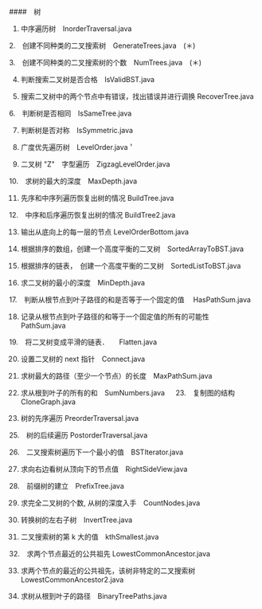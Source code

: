 ####　树

1. 中序遍历树　InorderTraversal.java

2.　创建不同种类的二叉搜索树　GenerateTrees.java　(＊)

3.　创建不同种类的二叉搜索树的个数　NumTrees.java　(＊)

4. 判断搜索二叉树是否合格　IsValidBST.java

5. 搜索二叉树中的两个节点中有错误，找出错误并进行调换 RecoverTree.java

6.　判断树是否相同　IsSameTree.java

7. 判断树是否对称　IsSymmetric.java 

8. 广度优先遍历树　LevelOrder.java＇

9. 二叉树 "Z"　字型遍历　ZigzagLevelOrder.java

10.　求树的最大的深度　MaxDepth.java

11. 先序和中序列遍历恢复出树的情况 BuildTree.java

12.　中序和后序遍历恢复出树的情况 BuildTree2.java

13. 输出从底向上的每一层的节点 LevelOrderBottom.java

14. 根据排序的数组，创建一个高度平衡的二叉树　SortedArrayToBST.java

15. 根据排序的链表，　创建一个高度平衡的二叉树　SortedListToBST.java

16. 求二叉树的最小的深度　MinDepth.java

17.　判断从根节点到叶子路径的和是否等于一个固定的值　 HasPathSum.java

18. 记录从根节点到叶子路径的和等于一个固定值的所有的可能性　PathSum.java

19.　将二叉树变成平滑的链表．　　Flatten.java

20. 设置二叉树的 next 指针　Connect.java

21. 求树最大的路径（至少一个节点）的长度　MaxPathSum.java　

22. 求从根到叶子的所有的和　SumNumbers.java
　
23.　复制图的结构 CloneGraph.java

24. 树的先序遍历 PreorderTraversal.java

25.　树的后续遍历 PostorderTraversal.java

26.　二叉搜索树遍历下一个最小的值　BSTIterator.java

27. 求向右边看树从顶向下的节点值　RightSideView.java

28.　前缀树的建立　PrefixTree.java 

29. 求完全二叉树的个数, 从树的深度入手　CountNodes.java

30. 转换树的左右子树　InvertTree.java

31. 二叉搜索树的第 k 大的值　kthSmallest.java

32.　求两个节点最近的公共祖先 LowestCommonAncestor.java

33. 求两个节点的最近的公共祖先，该树非特定的二叉搜索树　LowestCommonAncestor2.java

34. 求树从根到叶子的路径　BinaryTreePaths.java
